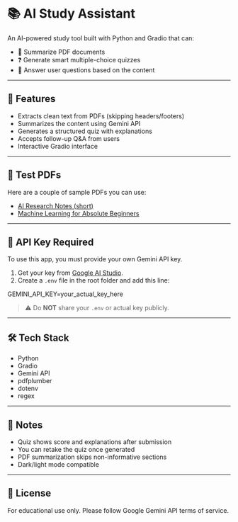 # 📚 AI Study Assistant

An AI-powered study tool built with Python and Gradio that can:
- 📄 Summarize PDF documents
- ❓ Generate smart multiple-choice quizzes
- 🧠 Answer user questions based on the content

---

## 🚀 Features
- Extracts clean text from PDFs (skipping headers/footers)
- Summarizes the content using Gemini API
- Generates a structured quiz with explanations
- Accepts follow-up Q&A from users
- Interactive Gradio interface

---

## 🧪 Test PDFs

Here are a couple of sample PDFs you can use:
- [AI Research Notes (short)](https://arxiv.org/pdf/2302.02072.pdf)
- [Machine Learning for Absolute Beginners](https://ia903202.us.archive.org/31/items/python_ebooks_2020/%5BOliver_Theobald%5D_Machine_Learning_for_Absolute_Be.pdf?utm_source=chatgpt.com)

---

## 🔐 API Key Required

To use this app, you must provide your own Gemini API key.

1. Get your key from [Google AI Studio](https://aistudio.google.com/app/apikey).
2. Create a `.env` file in the root folder and add this line:

GEMINI_API_KEY=your_actual_key_here


> ⚠️ Do **NOT** share your `.env` or actual key publicly.

---

## 🛠 Tech Stack

- Python
- Gradio
- Gemini API
- pdfplumber
- dotenv
- regex

---

## 📌 Notes

- Quiz shows score and explanations after submission
- You can retake the quiz once generated
- PDF summarization skips non-informative sections
- Dark/light mode compatible

---

## 📜 License

For educational use only. Please follow Google Gemini API terms of service.
